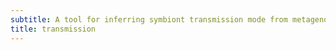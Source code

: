 ```yaml
---
subtitle: A tool for inferring symbiont transmission mode from metagenomic data
title: transmission
---
```



